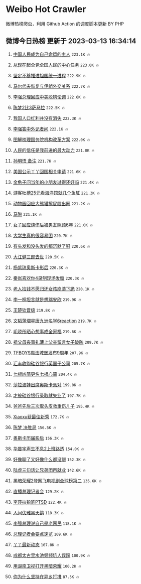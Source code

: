 # Weibo Hot Crawler 



微博热榜爬虫，利用 Github Action 的调度脚本更新 BY PHP 


## 微博今日热榜 更新于 2023-03-13 16:34:14 
1. [中国人民成为自己命运的主人](https://s.weibo.com/weibo?q=%23%E4%B8%AD%E5%9B%BD%E4%BA%BA%E6%B0%91%E6%88%90%E4%B8%BA%E8%87%AA%E5%B7%B1%E5%91%BD%E8%BF%90%E7%9A%84%E4%B8%BB%E4%BA%BA%23&t=31&band_rank=1&Refer=top) `223.1K 🔥` 

1. [从现在起全党全国人民的中心任务](https://s.weibo.com/weibo?q=%23%E4%BB%8E%E7%8E%B0%E5%9C%A8%E8%B5%B7%E5%85%A8%E5%85%9A%E5%85%A8%E5%9B%BD%E4%BA%BA%E6%B0%91%E7%9A%84%E4%B8%AD%E5%BF%83%E4%BB%BB%E5%8A%A1%23&t=31&band_rank=2&Refer=top) `223.0K 🔥` 

1. [坚定不移推进祖国统一进程](https://s.weibo.com/weibo?q=%23%E5%9D%9A%E5%AE%9A%E4%B8%8D%E7%A7%BB%E6%8E%A8%E8%BF%9B%E7%A5%96%E5%9B%BD%E7%BB%9F%E4%B8%80%E8%BF%9B%E7%A8%8B%23&t=31&band_rank=3&Refer=top) `222.9K 🔥` 

1. [马尔代夫恢复与伊朗外交关系](https://s.weibo.com/weibo?q=%23%E9%A9%AC%E5%B0%94%E4%BB%A3%E5%A4%AB%E6%81%A2%E5%A4%8D%E4%B8%8E%E4%BC%8A%E6%9C%97%E5%A4%96%E4%BA%A4%E5%85%B3%E7%B3%BB%23&t=31&band_rank=4&Refer=top) `222.7K 🔥` 

1. [李强总理回应中美脱钩论调](https://s.weibo.com/weibo?q=%23%E6%9D%8E%E5%BC%BA%E6%80%BB%E7%90%86%E5%9B%9E%E5%BA%94%E4%B8%AD%E7%BE%8E%E8%84%B1%E9%92%A9%E8%AE%BA%E8%B0%83%23&t=31&band_rank=5&Refer=top) `222.6K 🔥` 

1. [陈梦2比3萨马拉](https://s.weibo.com/weibo?q=%23%E9%99%88%E6%A2%A62%E6%AF%943%E8%90%A8%E9%A9%AC%E6%8B%89%23&t=31&band_rank=6&Refer=top) `222.5K 🔥` 

1. [我国人口红利并没有消失](https://s.weibo.com/weibo?q=%23%E6%88%91%E5%9B%BD%E4%BA%BA%E5%8F%A3%E7%BA%A2%E5%88%A9%E5%B9%B6%E6%B2%A1%E6%9C%89%E6%B6%88%E5%A4%B1%23&t=31&band_rank=7&Refer=top) `222.3K 🔥` 

1. [李强答中外记者问](https://s.weibo.com/weibo?q=%23%E6%9D%8E%E5%BC%BA%E7%AD%94%E4%B8%AD%E5%A4%96%E8%AE%B0%E8%80%85%E9%97%AE%23&t=31&band_rank=8&Refer=top) `222.1K 🔥` 

1. [图解梳理国务院机构改革方案](https://s.weibo.com/weibo?q=%23%E5%9B%BE%E8%A7%A3%E6%A2%B3%E7%90%86%E5%9B%BD%E5%8A%A1%E9%99%A2%E6%9C%BA%E6%9E%84%E6%94%B9%E9%9D%A9%E6%96%B9%E6%A1%88%23&t=31&band_rank=9&Refer=top) `222.0K 🔥` 

1. [人民的信任是我前进的最大动力](https://s.weibo.com/weibo?q=%23%E4%BA%BA%E6%B0%91%E7%9A%84%E4%BF%A1%E4%BB%BB%E6%98%AF%E6%88%91%E5%89%8D%E8%BF%9B%E7%9A%84%E6%9C%80%E5%A4%A7%E5%8A%A8%E5%8A%9B%23&t=31&band_rank=10&Refer=top) `221.8K 🔥` 

1. [孙明悟 备注](https://s.weibo.com/weibo?q=%E5%AD%99%E6%98%8E%E6%82%9F%20%E5%A4%87%E6%B3%A8&t=31&band_rank=11&Refer=top) `221.7K 🔥` 

1. [美国公示丫丫回国相关申请](https://s.weibo.com/weibo?q=%23%E7%BE%8E%E5%9B%BD%E5%85%AC%E7%A4%BA%E4%B8%AB%E4%B8%AB%E5%9B%9E%E5%9B%BD%E7%9B%B8%E5%85%B3%E7%94%B3%E8%AF%B7%23&t=31&band_rank=12&Refer=top) `221.6K 🔥` 

1. [金龟子问当年的小朋友过得还好吗](https://s.weibo.com/weibo?q=%23%E9%87%91%E9%BE%9F%E5%AD%90%E9%97%AE%E5%BD%93%E5%B9%B4%E7%9A%84%E5%B0%8F%E6%9C%8B%E5%8F%8B%E8%BF%87%E5%BE%97%E8%BF%98%E5%A5%BD%E5%90%97%23&t=31&band_rank=13&Refer=top) `221.4K 🔥` 

1. [游客吐槽25元看海洋馆就几个鱼缸](https://s.weibo.com/weibo?q=%23%E6%B8%B8%E5%AE%A2%E5%90%90%E6%A7%BD25%E5%85%83%E7%9C%8B%E6%B5%B7%E6%B4%8B%E9%A6%86%E5%B0%B1%E5%87%A0%E4%B8%AA%E9%B1%BC%E7%BC%B8%23&t=31&band_rank=14&Refer=top) `221.3K 🔥` 

1. [动物园回应大熊猫擦屁股出圈](https://s.weibo.com/weibo?q=%23%E5%8A%A8%E7%89%A9%E5%9B%AD%E5%9B%9E%E5%BA%94%E5%A4%A7%E7%86%8A%E7%8C%AB%E6%93%A6%E5%B1%81%E8%82%A1%E5%87%BA%E5%9C%88%23&t=31&band_rank=15&Refer=top) `221.2K 🔥` 

1. [马琳](https://s.weibo.com/weibo?q=%E9%A9%AC%E7%90%B3&t=31&band_rank=16&Refer=top) `221.1K 🔥` 

1. [女子回应烧伤后被男友照顾6年](https://s.weibo.com/weibo?q=%23%E5%A5%B3%E5%AD%90%E5%9B%9E%E5%BA%94%E7%83%A7%E4%BC%A4%E5%90%8E%E8%A2%AB%E7%94%B7%E5%8F%8B%E7%85%A7%E9%A1%BE6%E5%B9%B4%23&t=31&band_rank=17&Refer=top) `221.0K 🔥` 

1. [大学生真的很容易困](https://s.weibo.com/weibo?q=%23%E5%A4%A7%E5%AD%A6%E7%94%9F%E7%9C%9F%E7%9A%84%E5%BE%88%E5%AE%B9%E6%98%93%E5%9B%B0%23&t=31&band_rank=18&Refer=top) `220.7K 🔥` 

1. [有头发和没头发的都沉默了呀](https://s.weibo.com/weibo?q=%23%E6%9C%89%E5%A4%B4%E5%8F%91%E5%92%8C%E6%B2%A1%E5%A4%B4%E5%8F%91%E7%9A%84%E9%83%BD%E6%B2%89%E9%BB%98%E4%BA%86%E5%91%80%23&t=31&band_rank=19&Refer=top) `220.6K 🔥` 

1. [大江健三郎去世](https://s.weibo.com/weibo?q=%23%E5%A4%A7%E6%B1%9F%E5%81%A5%E4%B8%89%E9%83%8E%E5%8E%BB%E4%B8%96%23&t=31&band_rank=20&Refer=top) `220.5K 🔥` 

1. [杨紫琼奥斯卡影后](https://s.weibo.com/weibo?q=%23%E6%9D%A8%E7%B4%AB%E7%90%BC%E5%A5%A5%E6%96%AF%E5%8D%A1%E5%BD%B1%E5%90%8E%23&t=31&band_rank=21&Refer=top) `220.3K 🔥` 

1. [秦岚喜欢你4录制现场发糖](https://s.weibo.com/weibo?q=%23%E7%A7%A6%E5%B2%9A%E5%96%9C%E6%AC%A2%E4%BD%A04%E5%BD%95%E5%88%B6%E7%8E%B0%E5%9C%BA%E5%8F%91%E7%B3%96%23&t=31&band_rank=22&Refer=top) `220.3K 🔥` 

1. [老人捡钱不愿归还女孩崩溃下跪](https://s.weibo.com/weibo?q=%23%E8%80%81%E4%BA%BA%E6%8D%A1%E9%92%B1%E4%B8%8D%E6%84%BF%E5%BD%92%E8%BF%98%E5%A5%B3%E5%AD%A9%E5%B4%A9%E6%BA%83%E4%B8%8B%E8%B7%AA%23&t=31&band_rank=23&Refer=top) `220.1K 🔥` 

1. [李一桐坦言就是想踹安欣](https://s.weibo.com/weibo?q=%23%E6%9D%8E%E4%B8%80%E6%A1%90%E5%9D%A6%E8%A8%80%E5%B0%B1%E6%98%AF%E6%83%B3%E8%B8%B9%E5%AE%89%E6%AC%A3%23&t=31&band_rank=24&Refer=top) `219.9K 🔥` 

1. [王楚钦晋级](https://s.weibo.com/weibo?q=%E7%8E%8B%E6%A5%9A%E9%92%A6%E6%99%8B%E7%BA%A7&t=31&band_rank=25&Refer=top) `219.8K 🔥` 

1. [文韬蒲熠星唐九洲名学6reaction](https://s.weibo.com/weibo?q=%23%E6%96%87%E9%9F%AC%E8%92%B2%E7%86%A0%E6%98%9F%E5%94%90%E4%B9%9D%E6%B4%B2%E5%90%8D%E5%AD%A66reaction%23&t=31&band_rank=26&Refer=top) `219.7K 🔥` 

1. [毛晓彤晒心想事成全家福](https://s.weibo.com/weibo?q=%23%E6%AF%9B%E6%99%93%E5%BD%A4%E6%99%92%E5%BF%83%E6%83%B3%E4%BA%8B%E6%88%90%E5%85%A8%E5%AE%B6%E7%A6%8F%23&t=31&band_rank=27&Refer=top) `219.6K 🔥` 

1. [祖父母丧事礼薄上父亲留言女子破防](https://s.weibo.com/weibo?q=%23%E7%A5%96%E7%88%B6%E6%AF%8D%E4%B8%A7%E4%BA%8B%E7%A4%BC%E8%96%84%E4%B8%8A%E7%88%B6%E4%BA%B2%E7%95%99%E8%A8%80%E5%A5%B3%E5%AD%90%E7%A0%B4%E9%98%B2%23&t=31&band_rank=28&Refer=top) `209.7K 🔥` 

1. [TFBOYS魔法城堡发布9周年](https://s.weibo.com/weibo?q=%23TFBOYS%E9%AD%94%E6%B3%95%E5%9F%8E%E5%A0%A1%E5%8F%91%E5%B8%839%E5%91%A8%E5%B9%B4%23&t=31&band_rank=29&Refer=top) `207.9K 🔥` 

1. [汇丰收购硅谷银行英国子公司](https://s.weibo.com/weibo?q=%23%E6%B1%87%E4%B8%B0%E6%94%B6%E8%B4%AD%E7%A1%85%E8%B0%B7%E9%93%B6%E8%A1%8C%E8%8B%B1%E5%9B%BD%E5%AD%90%E5%85%AC%E5%8F%B8%23&t=31&band_rank=30&Refer=top) `205.7K 🔥` 

1. [七根凶简更名七根心简](https://s.weibo.com/weibo?q=%23%E4%B8%83%E6%A0%B9%E5%87%B6%E7%AE%80%E6%9B%B4%E5%90%8D%E4%B8%83%E6%A0%B9%E5%BF%83%E7%AE%80%23&t=31&band_rank=31&Refer=top) `204.4K 🔥` 

1. [莎拉波娃出席奥斯卡派对](https://s.weibo.com/weibo?q=%23%E8%8E%8E%E6%8B%89%E6%B3%A2%E5%A8%83%E5%87%BA%E5%B8%AD%E5%A5%A5%E6%96%AF%E5%8D%A1%E6%B4%BE%E5%AF%B9%23&t=31&band_rank=32&Refer=top) `199.0K 🔥` 

1. [才被硅谷银行录取就失业了](https://s.weibo.com/weibo?q=%23%E6%89%8D%E8%A2%AB%E7%A1%85%E8%B0%B7%E9%93%B6%E8%A1%8C%E5%BD%95%E5%8F%96%E5%B0%B1%E5%A4%B1%E4%B8%9A%E4%BA%86%23&t=31&band_rank=33&Refer=top) `197.7K 🔥` 

1. [爸爸先后三次取头皮救重伤儿子](https://s.weibo.com/weibo?q=%23%E7%88%B8%E7%88%B8%E5%85%88%E5%90%8E%E4%B8%89%E6%AC%A1%E5%8F%96%E5%A4%B4%E7%9A%AE%E6%95%91%E9%87%8D%E4%BC%A4%E5%84%BF%E5%AD%90%23&t=31&band_rank=34&Refer=top) `195.4K 🔥` 

1. [Xiaoxu获最佳新秀](https://s.weibo.com/weibo?q=%23Xiaoxu%E8%8E%B7%E6%9C%80%E4%BD%B3%E6%96%B0%E7%A7%80%23&t=31&band_rank=35&Refer=top) `172.7K 🔥` 

1. [陈梦 决胜局](https://s.weibo.com/weibo?q=%E9%99%88%E6%A2%A6%20%E5%86%B3%E8%83%9C%E5%B1%80&t=31&band_rank=36&Refer=top) `156.5K 🔥` 

1. [奥斯卡历届影后](https://s.weibo.com/weibo?q=%23%E5%A5%A5%E6%96%AF%E5%8D%A1%E5%8E%86%E5%B1%8A%E5%BD%B1%E5%90%8E%23&t=31&band_rank=37&Refer=top) `156.3K 🔥` 

1. [华晨宇声生不息2上班路透](https://s.weibo.com/weibo?q=%23%E5%8D%8E%E6%99%A8%E5%AE%87%E5%A3%B0%E7%94%9F%E4%B8%8D%E6%81%AF2%E4%B8%8A%E7%8F%AD%E8%B7%AF%E9%80%8F%23&t=31&band_rank=38&Refer=top) `154.0K 🔥` 

1. [好像聊了又好像什么都没聊](https://s.weibo.com/weibo?q=%23%E5%A5%BD%E5%83%8F%E8%81%8A%E4%BA%86%E5%8F%88%E5%A5%BD%E5%83%8F%E4%BB%80%E4%B9%88%E9%83%BD%E6%B2%A1%E8%81%8A%23&t=31&band_rank=39&Refer=top) `152.3K 🔥` 

1. [陆虎三句话让兄弟团再就业](https://s.weibo.com/weibo?q=%23%E9%99%86%E8%99%8E%E4%B8%89%E5%8F%A5%E8%AF%9D%E8%AE%A9%E5%85%84%E5%BC%9F%E5%9B%A2%E5%86%8D%E5%B0%B1%E4%B8%9A%23&t=31&band_rank=40&Refer=top) `142.6K 🔥` 

1. [黑暗荣耀2登网飞电视剧全球榜第二](https://s.weibo.com/weibo?q=%23%E9%BB%91%E6%9A%97%E8%8D%A3%E8%80%802%E7%99%BB%E7%BD%91%E9%A3%9E%E7%94%B5%E8%A7%86%E5%89%A7%E5%85%A8%E7%90%83%E6%A6%9C%E7%AC%AC%E4%BA%8C%23&t=31&band_rank=41&Refer=top) `135.6K 🔥` 

1. [直播总理记者会](https://s.weibo.com/weibo?q=%23%E7%9B%B4%E6%92%AD%E6%80%BB%E7%90%86%E8%AE%B0%E8%80%85%E4%BC%9A%23&t=31&band_rank=42&Refer=top) `129.2K 🔥` 

1. [李莎拉铅笔PTSD](https://s.weibo.com/weibo?q=%23%E6%9D%8E%E8%8E%8E%E6%8B%89%E9%93%85%E7%AC%94PTSD%23&t=31&band_rank=43&Refer=top) `122.4K 🔥` 

1. [人间优雅黑天鹅](https://s.weibo.com/weibo?q=%23%E4%BA%BA%E9%97%B4%E4%BC%98%E9%9B%85%E9%BB%91%E5%A4%A9%E9%B9%85%23&t=31&band_rank=44&Refer=top) `118.3K 🔥` 

1. [李强总理说自己是老网民](https://s.weibo.com/weibo?q=%23%E6%9D%8E%E5%BC%BA%E6%80%BB%E7%90%86%E8%AF%B4%E8%87%AA%E5%B7%B1%E6%98%AF%E8%80%81%E7%BD%91%E6%B0%91%23&t=31&band_rank=45&Refer=top) `118.1K 🔥` 

1. [总理记者会要点速览](https://s.weibo.com/weibo?q=%23%E6%80%BB%E7%90%86%E8%AE%B0%E8%80%85%E4%BC%9A%E8%A6%81%E7%82%B9%E9%80%9F%E8%A7%88%23&t=31&band_rank=46&Refer=top) `109.6K 🔥` 

1. [丫丫最新动态](https://s.weibo.com/weibo?q=%23%E4%B8%AB%E4%B8%AB%E6%9C%80%E6%96%B0%E5%8A%A8%E6%80%81%23&t=31&band_rank=47&Refer=top) `107.0K 🔥` 

1. [成都太古里水池频频坑人误踩](https://s.weibo.com/weibo?q=%23%E6%88%90%E9%83%BD%E5%A4%AA%E5%8F%A4%E9%87%8C%E6%B0%B4%E6%B1%A0%E9%A2%91%E9%A2%91%E5%9D%91%E4%BA%BA%E8%AF%AF%E8%B8%A9%23&t=31&band_rank=48&Refer=top) `100.9K 🔥` 

1. [用湖南卫视打开黑暗荣耀](https://s.weibo.com/weibo?q=%23%E7%94%A8%E6%B9%96%E5%8D%97%E5%8D%AB%E8%A7%86%E6%89%93%E5%BC%80%E9%BB%91%E6%9A%97%E8%8D%A3%E8%80%80%23&t=31&band_rank=49&Refer=top) `100.2K 🔥` 

1. [你为什么坚持在异乡打拼](https://s.weibo.com/weibo?q=%23%E4%BD%A0%E4%B8%BA%E4%BB%80%E4%B9%88%E5%9D%9A%E6%8C%81%E5%9C%A8%E5%BC%82%E4%B9%A1%E6%89%93%E6%8B%BC%23&t=31&band_rank=50&Refer=top) `87.5K 🔥` 

